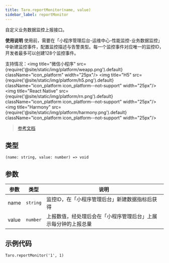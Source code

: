 ```yaml
---
title: Taro.reportMonitor(name, value)
sidebar_label: reportMonitor
---
```


自定义业务数据监控上报接口。

**使用说明**
使用前，需要在「小程序管理后台-运维中心-性能监控-业务数据监控」中新建监控事件，配置监控描述与告警类型。每一个监控事件对应唯一的监控ID，开发者最多可以创建128个监控事件。

支持情况：<img title="微信小程序" src={require('@site/static/img/platform/weapp.png').default} className="icon_platform" width="25px"/> <img title="H5" src={require('@site/static/img/platform/h5.png').default} className="icon_platform icon_platform--not-support" width="25px"/> <img title="React Native" src={require('@site/static/img/platform/rn.png').default} className="icon_platform icon_platform--not-support" width="25px"/> <img title="Harmony" src={require('@site/static/img/platform/harmony.png').default} className="icon_platform icon_platform--not-support" width="25px"/>

> [参考文档](https://developers.weixin.qq.com/miniprogram/dev/api/data-analysis/wx.reportMonitor.html)

## 类型

```tsx
(name: string, value: number) => void
```

## 参数

| 参数 | 类型 | 说明 |
| --- | --- | --- |
| name | `string` | 监控ID，在「小程序管理后台」新建数据指标后获得 |
| value | `number` | 上报数值，经处理后会在「小程序管理后台」上展示每分钟的上报总量 |

## 示例代码

```tsx
Taro.reportMonitor('1', 1)
```
